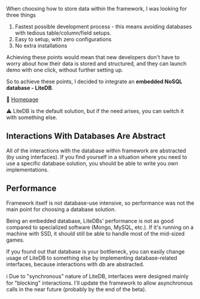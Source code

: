 When choosing how to store data within the framework, I was looking for three things

1. Fastest possible development process - this means avoiding databases with tedious table/column/field setups.
1. Easy to setup, with zero configurations
1. No extra installations

Achieving these points would mean that new developers don't have to worry about how their data is stored and structured, and they can launch demo with one click, without further setting up.

So to achieve these points, I decided to integrate an **embedded NoSQL database - LiteDB**. 

🔗 [Homepage](http://www.litedb.org/)

⚠️ LiteDB is the default solution, but if the need arises, you can switch it with something else.

## Interactions With Databases Are Abstract

All of the interactions with the database within framework are abstracted (by using interfaces). If you find yourself in a situation where you need to use a specific database solution, you should be able to write you own implementations.

## Performance

Framework itself is not database-use intensive, so performance was not the main point for choosing a database solution. 

Being an embedded database, LiteDBs' performance is not as good compared to specialized software (Mongo, MySQL, etc.). If it's running on a machine with SSD, it should still be able to handle most of the mid-sized games.

If you found out that database is your bottleneck, you can easily change usage of LiteDB to something else by implementing database-related interfaces, because interactions with db are abstracted.

ℹ️ Due to "synchronous" nature of LiteDB, interfaces were designed mainly for "blocking" interactions. I'll update the framework to allow asynchronous calls in the near future (probably by the end of the beta).